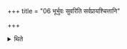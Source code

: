 +++
title = "06 भूर्भुवः सुवरिति सर्वप्रायश्चित्तानि"

+++

<details><summary>थिते</summary>

6. (The sacred utterances) bhūḥ, bhuvaḥ and svāḥ are useful for all the expiations. 
</details>
